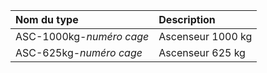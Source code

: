 **Nom du type**|**Description**
:--- | :---
ASC-1000kg-_numéro cage_|Ascenseur 1000 kg
ASC-625kg-_numéro cage_|Ascenseur 625 kg